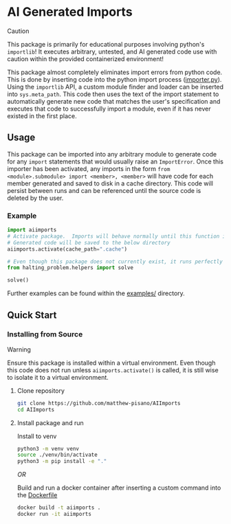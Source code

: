 # AI Generated Imports

> [!CAUTION]
> This package is primarily for educational purposes involving python's `importlib`!  It executes arbitrary, untested, and AI generated code use with caution within the provided containerized environment!

This package almost completely eliminates import errors from python code.  This is done by inserting code into the python import process ([importer.py](aiimports/importer.py)).  Using the `importlib` API, a custom module finder and loader can be inserted into `sys.meta_path`.  This code then uses the text of the import statement to automatically generate new code that matches the user's specification and executes that code to successfully import a module, even if it has never existed in the first place.

## Usage

This package can be imported into any arbitrary module to generate code for any `import` statements that would usually raise an `ImportError`.  Once this importer has been activated, any imports in the form `from <module>.submodule> import <member>, <member>` will have code for each member generated and saved to disk in a cache directory.  This code will persist between runs and can be referenced until the source code is deleted by the user.

### Example

```python
import aiimports
# Activate package.  Imports will behave normally until this function is called
# Generated code will be saved to the below directory
aiimports.activate(cache_path=".cache")

# Even though this package does not currently exist, it runs perfectly well thanks to the generated code.
from halting_problem.helpers import solve

solve()
```

Further examples can be found within the [examples/](examples) directory.

## Quick Start

### Installing from Source

> [!WARNING]
> Ensure this package is installed within a virtual environment.  Even though this code does not run unless `aiimports.activate()` is called, it is still wise to isolate it to a virtual environment.

1. Clone repository
    ```bash
    git clone https://github.com/matthew-pisano/AIImports
    cd AIImports
    ```
2. Install package and run

    Install to venv
    ```bash
    python3 -m venv venv
    source ./venv/bin/activate
    python3 -m pip install -e "."
    ```

    *OR*

    Build and run a docker container after inserting a custom command into the [Dockerfile](Dockerfile)

    ```bash
    docker build -t aiimports .
    docker run -it aiimports
    ```
